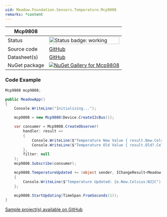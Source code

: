 ```yaml
---
uid: Meadow.Foundation.Sensors.Temperature.Mcp9808
remarks: *content
---
```


| Mcp9808 | |
|--------|--------|
| Status | <img src="https://img.shields.io/badge/Working-brightgreen" style="width: auto; height: -webkit-fill-available;" alt="Status badge: working" /> |
| Source code | [GitHub](https://github.com/WildernessLabs/Meadow.Foundation/tree/main/Source/Meadow.Foundation.Peripherals/Sensors.Temperature.Mcp9808) |
| Datasheet(s) | [GitHub](https://github.com/WildernessLabs/Meadow.Foundation/tree/main/Source/Meadow.Foundation.Peripherals/Sensors.Temperature.Mcp9808/Datasheet) |
| NuGet package | <a href="https://www.nuget.org/packages/Meadow.Foundation.Sensors.Temperature.Mcp9808/" target="_blank"><img src="https://img.shields.io/nuget/v/Meadow.Foundation.Sensors.Temperature.Mcp9808.svg?label=Meadow.Foundation.Sensors.Temperature.Mcp9808" alt="NuGet Gallery for Mcp9808" /></a> |

### Code Example

```csharp
Mcp9808 mcp9808;

public MeadowApp()
{
    Console.WriteLine("Initializing...");

    mcp9808 = new Mcp9808(Device.CreateI2cBus());

    var consumer = Mcp9808.CreateObserver(
        handler: result =>
        {
            Console.WriteLine($"Temperature New Value { result.New.Celsius}C");
            Console.WriteLine($"Temperature Old Value { result.Old?.Celsius}C");
        },
        filter: null
    );
    mcp9808.Subscribe(consumer);

    mcp9808.TemperatureUpdated += (object sender, IChangeResult<Meadow.Units.Temperature> e) =>
    {
        Console.WriteLine($"Temperature Updated: {e.New.Celsius:N2}C");
    };

    mcp9808.StartUpdating(TimeSpan.FromSeconds(1));
}

```

[Sample project(s) available on GitHub](https://github.com/WildernessLabs/Meadow.Foundation/tree/main/Source/Meadow.Foundation.Peripherals/Sensors.Temperature.Mcp9808/Samples/Mcp9808_Sample)

